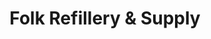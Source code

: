 ---
title: "Folk Refillery & Supply"
url: /kingston/folk-refillery-and-supply/
shop: convenience
---
